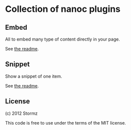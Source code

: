 # Collection of nanoc plugins

## Embed

All to embed many type of content directly in your page.

See [the readme](embed/README.md).

## Snippet

Show a snippet of one item.

See [the readme](snippet/README.md).

## License

(c) 2012 Stormz

This code is free to use under the terms of the MIT license.
